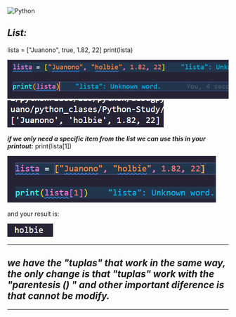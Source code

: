 ![Python](https://encrypted-tbn0.gstatic.com/images?q=tbn:ANd9GcTuvgFYmiGch3e9tzivxe0zoNnhwDlZMl3aSA&usqp=CAU)

## ***List:***
lista = ["Juanono", true, 1.82, 22]
print(lista)

<img src="https://github.com/jegomezV/Python-Study/blob/master/-/images/lista1.png?raw=true">

<img src="https://github.com/jegomezV/Python-Study/blob/master/-/images/lista2.png?raw=true">

***if we only need a specific item from the list we can use this in your printout:***
print(lista[1])

<img src="https://github.com/jegomezV/Python-Study/blob/master/-/images/list3.png?raw=true">

and your result is:

<img src="https://github.com/jegomezV/Python-Study/blob/master/-/images/list%204.png?raw=true">

---

## ***we have the "tuplas" that work in the same way, the only change is that "tuplas" work with the "parentesis () " and other important diference is that cannot be modify.*** 

---

